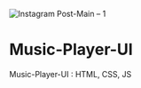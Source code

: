 ![Instagram Post-Main – 1](https://user-images.githubusercontent.com/75756442/184478408-4b976b8d-eaae-4878-8218-3236f7814ff2.png)
# Music-Player-UI
Music-Player-UI : HTML, CSS, JS
